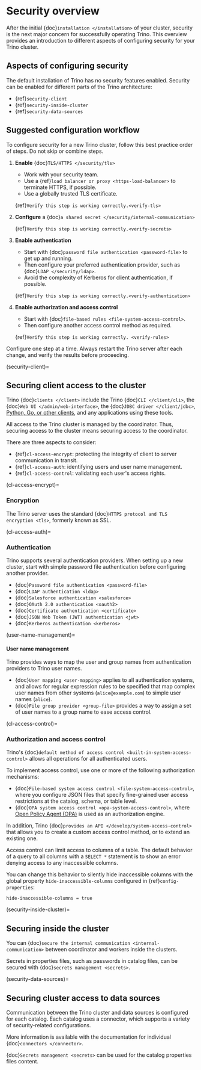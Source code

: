 # Security overview

After the initial {doc}`installation </installation>` of your cluster, security
is the next major concern for successfully operating Trino. This overview
provides an introduction to different aspects of configuring security for your
Trino cluster.

## Aspects of configuring security

The default installation of Trino has no security features enabled. Security
can be enabled for different parts of the Trino architecture:

- {ref}`security-client`
- {ref}`security-inside-cluster`
- {ref}`security-data-sources`

## Suggested configuration workflow

To configure security for a new Trino cluster, follow this best practice
order of steps. Do not skip or combine steps.

1. **Enable** {doc}`TLS/HTTPS </security/tls>`

   - Work with your security team.
   - Use a {ref}`load balancer or proxy <https-load-balancer>` to terminate
     HTTPS, if possible.
   - Use a globally trusted TLS certificate.

   {ref}`Verify this step is working correctly.<verify-tls>`

2. **Configure** a {doc}`a shared secret </security/internal-communication>`

   {ref}`Verify this step is working correctly.<verify-secrets>`

3. **Enable authentication**

   - Start with {doc}`password file authentication <password-file>` to get up
     and running.
   - Then configure your preferred authentication provider, such as {doc}`LDAP
     </security/ldap>`.
   - Avoid the complexity of Kerberos for client authentication, if possible.

   {ref}`Verify this step is working correctly.<verify-authentication>`

4. **Enable authorization and access control**

   - Start with {doc}`file-based rules <file-system-access-control>`.
   - Then configure another access control method as required.

   {ref}`Verify this step is working correctly. <verify-rules>`

Configure one step at a time. Always restart the Trino server after each
change, and verify the results before proceeding.

(security-client)=

## Securing client access to the cluster

Trino {doc}`clients </client>` include the Trino {doc}`CLI </client/cli>`,
the {doc}`Web UI </admin/web-interface>`, the {doc}`JDBC driver
</client/jdbc>`, [Python, Go, or other clients](https://trino.io/resources.html), and any applications using these tools.

All access to the Trino cluster is managed by the coordinator. Thus, securing
access to the cluster means securing access to the coordinator.

There are three aspects to consider:

- {ref}`cl-access-encrypt`: protecting the integrity of client to server
  communication in transit.
- {ref}`cl-access-auth`: identifying users and user name management.
- {ref}`cl-access-control`: validating each user's access rights.

(cl-access-encrypt)=

### Encryption

The Trino server uses the standard {doc}`HTTPS protocol and TLS encryption
<tls>`, formerly known as SSL.

(cl-access-auth)=

### Authentication

Trino supports several authentication providers. When setting up a new cluster,
start with simple password file authentication before configuring another
provider.

- {doc}`Password file authentication <password-file>`
- {doc}`LDAP authentication <ldap>`
- {doc}`Salesforce authentication <salesforce>`
- {doc}`OAuth 2.0 authentication <oauth2>`
- {doc}`Certificate authentication <certificate>`
- {doc}`JSON Web Token (JWT) authentication <jwt>`
- {doc}`Kerberos authentication <kerberos>`

(user-name-management)=

#### User name management

Trino provides ways to map the user and group names from authentication
providers to Trino user names.

- {doc}`User mapping <user-mapping>` applies to all authentication systems,
  and allows for regular expression rules to be specified that map complex user
  names from other systems (`alice@example.com`) to simple user names
  (`alice`).
- {doc}`File group provider <group-file>` provides a way to assign a set
  of user names to a group name to ease access control.

(cl-access-control)=

### Authorization and access control

Trino's {doc}`default method of access control <built-in-system-access-control>`
allows all operations for all authenticated users.

To implement access control, use one or more of the following authorization mechanisms:

- {doc}`File-based system access control <file-system-access-control>`, where
  you configure JSON files that specify fine-grained user access restrictions at
  the catalog, schema, or table level.
- {doc}`OPA system access control <opa-system-access-control>`, where
  [Open Policy Agent (OPA)](https://www.openpolicyagent.org/) is used as an
  authorization engine.

In addition, Trino {doc}`provides an API </develop/system-access-control>` that
allows you to create a custom access control method, or to extend an existing
one.

Access control can limit access to columns of a table. The default behavior
of a query to all columns with a `SELECT *` statement is to show an error
denying access to any inaccessible columns.

You can change this behavior to silently hide inaccessible columns with the
global property `hide-inaccessible-columns` configured in
{ref}`config-properties`:

```properties
hide-inaccessible-columns = true
```

(security-inside-cluster)=

## Securing inside the cluster

You can {doc}`secure the internal communication <internal-communication>`
between coordinator and workers inside the clusters.

Secrets in properties files, such as passwords in catalog files, can be secured
with {doc}`secrets management <secrets>`.

(security-data-sources)=

## Securing cluster access to data sources

Communication between the Trino cluster and data sources is configured for each
catalog. Each catalog uses a connector, which supports a variety of
security-related configurations.

More information is available with the documentation for individual
{doc}`connectors </connector>`.

{doc}`Secrets management <secrets>` can be used for the catalog properties files
content.
